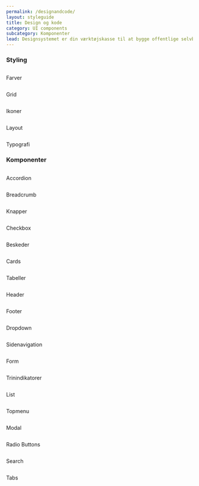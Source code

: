 ```yaml
---
permalink: /designandcode/
layout: styleguide
title: Design og kode
category: UI components
subcategory: Komponenter
lead: Designsystemet er din værktøjskasse til at bygge offentlige selvbetjeningsløsninger. Designsystemet gør det let og hurtigt at bygge løsninger, som er konsistente og logiske for brugeren. 
---
```


<div class="row">
  <div class="col-12">
    <h3>Styling</h3>
    <div class="container "> 
      <div class="row componentbox-row">
        <div class="col-md-4 componentbox-col ">
          <div class="componentbox-container">
            <a href="{{site.baseurl}}/components/styling/colors"><img src="{{site.baseurl}}/assets/img/componentimages/placeholderimage.PNG" alt=""></a>
          </div>
          <div class="componentbox-text-container">
            <p class="h5">Farver</p>
          </div>
        </div>
        <div class="col-md-4 componentbox-col ">
            <div class="componentbox-container">
              <a href="{{site.baseurl}}/components/fundament/grids/"><img src="{{site.baseurl}}/assets/img/componentimages/placeholderimage.PNG" alt=""></a>
            </div>
            <div class="componentbox-text-container">
              <p class="h5">Grid</p>
            </div>
          </div>
        <div class="col-md-4 componentbox-col ">
          <div class="componentbox-container">
            <a href="{{site.baseurl}}/components/styling/ikoner/"><img src="{{site.baseurl}}/assets/img/componentimages/placeholderimage.PNG" alt=""></a>
          </div>
          <div class="componentbox-text-container">
            <p class="h5">Ikoner</p>
          </div>
        </div>
      </div>
      <div class="row componentbox-row">
        <div class="col-md-4 componentbox-col ">
          <div class="componentbox-container">
            <a href="{{site.baseurl}}/components/fundament/layout/"><img src="{{site.baseurl}}/assets/img/componentimages/placeholderimage.PNG" alt=""></a>
          </div>
          <div class="componentbox-text-container">
            <p class="h5">Layout</p>
          </div>
        </div>
        <div class="col-md-4 componentbox-col ">
          <div class="componentbox-container">
            <a href="{{site.baseurl}}/components/styling/typography/"><img src="{{site.baseurl}}/assets/img/componentimages/placeholderimage.PNG" alt=""></a>
          </div>
          <div class="componentbox-text-container">
            <p class="h5">Typografi</p>
          </div>
        </div>
      </div>
    </div>
  </div>
  <div class="col-12">
    <h3>Komponenter</h3>
    <div class="container "> 
      <div class="row componentbox-row">
        <div class="col-md-4 componentbox-col ">
          <div class="componentbox-container">
            <a href="{{site.baseurl}}/components/komponenter/accordions/"><img src="{{site.baseurl}}/assets/img/componentimages/Accordion.svg" alt=""></a>
          </div>
          <div class="componentbox-text-container">
            <p class="h5">Accordion</p>
          </div>
        </div>
        <div class="col-md-4 componentbox-col ">
            <div class="componentbox-container">
              <a href=""><img src="{{site.baseurl}}/assets/img/componentimages/Breadcrumbs.svg" alt=""></a>
            </div>
            <div class="componentbox-text-container">
              <p class="h5">Breadcrumb</p>
            </div>
          </div>
        <div class="col-md-4 componentbox-col ">
          <div class="componentbox-container">
            <a href="{{site.baseurl}}/components/komponenter/buttons/"><img src="{{site.baseurl}}/assets/img/componentimages/Button.svg" alt=""></a>
          </div>
          <div class="componentbox-text-container">
            <p class="h5">Knapper</p>
          </div>
        </div>
      </div>
      <div class="row componentbox-row">
        <div class="col-md-4 componentbox-col ">
          <div class="componentbox-container">
            <a href="{{site.baseurl}}/components/komponenter/form-controls/#checkboxes"><img src="{{site.baseurl}}/assets/img/componentimages/Checkbox.svg" alt=""></a>
          </div>
          <div class="componentbox-text-container">
            <p class="h5">Checkbox</p>
          </div>
        </div>
        <div class="col-md-4 componentbox-col ">
            <div class="componentbox-container">
              <a href="{{site.baseurl}}/components/komponenter/beskeder"><img src="{{site.baseurl}}/assets/img/componentimages/Alerts.svg" alt=""></a>
            </div>
            <div class="componentbox-text-container">
              <p class="h5">Beskeder</p>
            </div>
          </div>
        <div class="col-md-4 componentbox-col ">
          <div class="componentbox-container">
            <a href="{{site.baseurl}}/components/komponenter/cards"><img src="{{site.baseurl}}/assets/img/componentimages/Cards.svg" alt=""></a>
          </div>
          <div class="componentbox-text-container">
            <p class="h5">Cards</p>
          </div>
        </div>
      </div>
      <div class="row componentbox-row">
        <div class="col-md-4 componentbox-col ">
          <div class="componentbox-container">
            <a href="{{site.baseurl}}/components/komponenter/tables"><img src="{{site.baseurl}}/assets/img/componentimages/Data_table.svg" alt=""></a>
          </div>
          <div class="componentbox-text-container">
            <p class="h5">Tabeller</p>
          </div>
        </div>
        <div class="col-md-4 componentbox-col ">
            <div class="componentbox-container">
              <a href="{{site.baseurl}}/components/strukturer/headers/"><img src="{{site.baseurl}}/assets/img/componentimages/Header.svg" alt=""></a>
            </div>
            <div class="componentbox-text-container">
              <p class="h5">Header</p>
            </div>
          </div>
        <div class="col-md-4 componentbox-col ">
          <div class="componentbox-container">
            <a href="{{site.baseurl}}/components/strukturer/footers/"><img src="{{site.baseurl}}/assets/img/componentimages/Footer.svg" alt=""></a>
          </div>
          <div class="componentbox-text-container">
            <p class="h5">Footer</p>
          </div>
        </div>
      </div>
      <div class="row componentbox-row">
        <div class="col-md-4 componentbox-col ">
          <div class="componentbox-container">
            <a href="{{site.baseurl}}/components/komponenter/form-controls/#dropdown"><img src="{{site.baseurl}}/assets/img/componentimages/Dropdown.svg" alt=""></a>
          </div>
          <div class="componentbox-text-container">
            <p class="h5">Dropdown</p>
          </div>
        </div>
        <div class="col-md-4 componentbox-col ">
            <div class="componentbox-container">
              <a href="{{site.baseurl}}/components/komponenter/sidenav/"><img src="{{site.baseurl}}/assets/img/componentimages/Sidemenu.svg" alt=""></a>
            </div>
            <div class="componentbox-text-container">
              <p class="h5">Sidenavigation</p>
            </div>
          </div>
        <div class="col-md-4 componentbox-col ">
          <div class="componentbox-container">
            <a href="{{site.baseurl}}/components/komponenter/form-controls/"><img src="{{site.baseurl}}/assets/img/componentimages/Form_controls.svg" alt=""></a>
          </div>
          <div class="componentbox-text-container">
            <p class="h5">Form</p>
          </div>
        </div>
      </div>
      <div class="row componentbox-row">
        <div class="col-md-4 componentbox-col ">
          <div class="componentbox-container">
            <a href="{{site.baseurl}}/components/komponenter/trinindikatorer"><img src="{{site.baseurl}}/assets/img/componentimages/Step_indicator.svg" alt=""></a>
          </div>
          <div class="componentbox-text-container">
            <p class="h5">Trinindikatorer</p>
          </div>
        </div>
        <div class="col-md-4 componentbox-col ">
            <div class="componentbox-container">
              <a href="{{site.baseurl}}/components/styling/typography/#lists"><img src="{{site.baseurl}}/assets/img/componentimages/List.svg" alt=""></a>
            </div>
            <div class="componentbox-text-container">
              <p class="h5">List</p>
            </div>
          </div>
        <div class="col-md-4 componentbox-col ">
          <div class="componentbox-container">
            <a href=""><img src="{{site.baseurl}}/assets/img/componentimages/Topmenu.svg" alt=""></a>
          </div>
          <div class="componentbox-text-container">
            <p class="h5">Topmenu</p>
          </div>
        </div>
      </div>
      <div class="row componentbox-row">
        <div class="col-md-4 componentbox-col ">
          <div class="componentbox-container">
            <a href=""><img src="{{site.baseurl}}/assets/img/componentimages/Modal.svg" alt=""></a>
          </div>
          <div class="componentbox-text-container">
            <p class="h5">Modal</p>
          </div>
        </div>
        <div class="col-md-4 componentbox-col ">
          <div class="componentbox-container">
            <a href="{{site.baseurl}}/components/komponenter/form-controls/#radio-buttons"><img src="{{site.baseurl}}/assets/img/componentimages/Radio_buttons.svg" alt=""></a>
          </div>
          <div class="componentbox-text-container">
            <p class="h5">Radio Buttons</p>
          </div>
        </div>
        <div class="col-md-4 componentbox-col ">
          <div class="componentbox-container">
            <a href=""><img src="{{site.baseurl}}/assets/img/componentimages/Search.svg" alt=""></a>
          </div>
          <div class="componentbox-text-container">
            <p class="h5">Search</p>
          </div>
        </div>
      </div>
      <div class="row componentbox-row">
        <div class="col-md-4 componentbox-col ">
          <div class="componentbox-container">
            <a href=""><img src="{{site.baseurl}}/assets/img/componentimages/Tabs.svg" alt=""></a>
          </div>
          <div class="componentbox-text-container">
            <p class="h5">Tabs</p>
          </div>
        </div>
      </div>
    </div>
  </div>
</div>